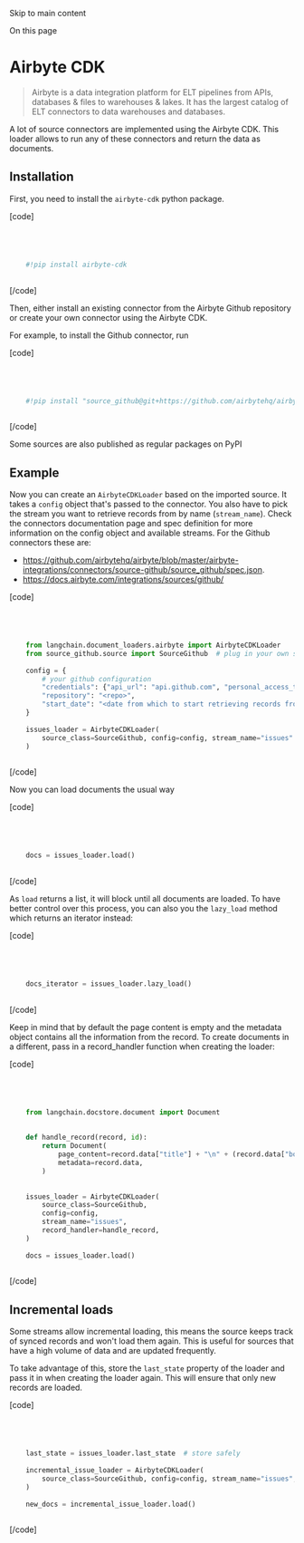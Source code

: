 

Skip to main content

On this page

# Airbyte CDK

> Airbyte is a data integration platform for ELT pipelines from APIs, databases & files to warehouses & lakes. It has the largest catalog of ELT connectors to data warehouses and databases.

A lot of source connectors are implemented using the Airbyte CDK. This loader allows to run any of these connectors and return the data as documents.

## Installation​

First, you need to install the `airbyte-cdk` python package.

[code]
```python




    #!pip install airbyte-cdk  
    


```
[/code]


Then, either install an existing connector from the Airbyte Github repository or create your own connector using the Airbyte CDK.

For example, to install the Github connector, run

[code]
```python




    #!pip install "source_github@git+https://github.com/airbytehq/airbyte.git@master#subdirectory=airbyte-integrations/connectors/source-github"  
    


```
[/code]


Some sources are also published as regular packages on PyPI

## Example​

Now you can create an `AirbyteCDKLoader` based on the imported source. It takes a `config` object that's passed to the connector. You also have to pick the stream you want to retrieve records from by
name (`stream_name`). Check the connectors documentation page and spec definition for more information on the config object and available streams. For the Github connectors these are:

  * https://github.com/airbytehq/airbyte/blob/master/airbyte-integrations/connectors/source-github/source_github/spec.json.
  * https://docs.airbyte.com/integrations/sources/github/

[code]
```python




    from langchain.document_loaders.airbyte import AirbyteCDKLoader  
    from source_github.source import SourceGithub  # plug in your own source here  
      
    config = {  
        # your github configuration  
        "credentials": {"api_url": "api.github.com", "personal_access_token": "<token>"},  
        "repository": "<repo>",  
        "start_date": "<date from which to start retrieving records from in ISO format, e.g. 2020-10-20T00:00:00Z>",  
    }  
      
    issues_loader = AirbyteCDKLoader(  
        source_class=SourceGithub, config=config, stream_name="issues"  
    )  
    


```
[/code]


Now you can load documents the usual way

[code]
```python




    docs = issues_loader.load()  
    


```
[/code]


As `load` returns a list, it will block until all documents are loaded. To have better control over this process, you can also you the `lazy_load` method which returns an iterator instead:

[code]
```python




    docs_iterator = issues_loader.lazy_load()  
    


```
[/code]


Keep in mind that by default the page content is empty and the metadata object contains all the information from the record. To create documents in a different, pass in a record_handler function when
creating the loader:

[code]
```python




    from langchain.docstore.document import Document  
      
      
    def handle_record(record, id):  
        return Document(  
            page_content=record.data["title"] + "\n" + (record.data["body"] or ""),  
            metadata=record.data,  
        )  
      
      
    issues_loader = AirbyteCDKLoader(  
        source_class=SourceGithub,  
        config=config,  
        stream_name="issues",  
        record_handler=handle_record,  
    )  
      
    docs = issues_loader.load()  
    


```
[/code]


## Incremental loads​

Some streams allow incremental loading, this means the source keeps track of synced records and won't load them again. This is useful for sources that have a high volume of data and are updated
frequently.

To take advantage of this, store the `last_state` property of the loader and pass it in when creating the loader again. This will ensure that only new records are loaded.

[code]
```python




    last_state = issues_loader.last_state  # store safely  
      
    incremental_issue_loader = AirbyteCDKLoader(  
        source_class=SourceGithub, config=config, stream_name="issues", state=last_state  
    )  
      
    new_docs = incremental_issue_loader.load()  
    


```
[/code]


